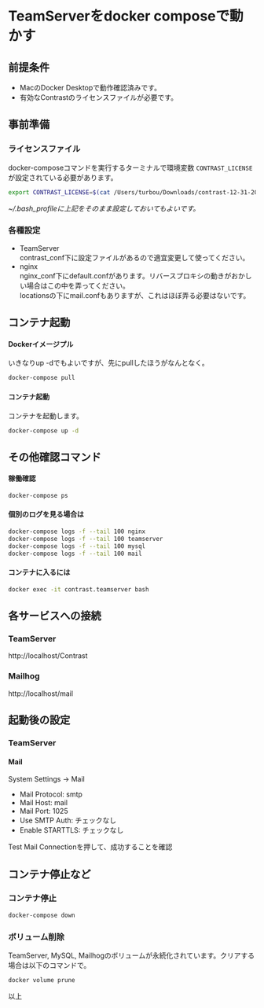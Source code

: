 # TeamServerをdocker composeで動かす

## 前提条件
- MacのDocker Desktopで動作確認済みです。
- 有効なContrastのライセンスファイルが必要です。

## 事前準備
### ライセンスファイル
docker-composeコマンドを実行するターミナルで環境変数 ```CONTRAST_LICENSE``` が設定されている必要があります。
```bash
export CONTRAST_LICENSE=$(cat /Users/turbou/Downloads/contrast-12-31-2023.lic)
```
*~/.bash_profileに上記をそのまま設定しておいてもよいです。*

### 各種設定
- TeamServer  
contrast_conf下に設定ファイルがあるので適宜変更して使ってください。
- nginx  
nginx_conf下にdefault.confがあります。リバースプロキシの動きがおかしい場合はこの中を弄ってください。  
locationsの下にmail.confもありますが、これはほぼ弄る必要はないです。

## コンテナ起動
#### Dockerイメージプル
いきなりup -dでもよいですが、先にpullしたほうがなんとなく。
```bash
docker-compose pull
```
#### コンテナ起動
コンテナを起動します。
```bash
docker-compose up -d
```
## その他確認コマンド
#### 稼働確認
```bash
docker-compose ps
```
#### 個別のログを見る場合は
```bash
docker-compose logs -f --tail 100 nginx
docker-compose logs -f --tail 100 teamserver
docker-compose logs -f --tail 100 mysql
docker-compose logs -f --tail 100 mail
```
#### コンテナに入るには
```bash
docker exec -it contrast.teamserver bash
```

## 各サービスへの接続
### TeamServer
http://localhost/Contrast
### Mailhog
http://localhost/mail

## 起動後の設定
### TeamServer
#### Mail
System Settings -> Mail
- Mail Protocol: smtp
- Mail Host: mail
- Mail Port: 1025
- Use SMTP Auth: チェックなし
- Enable STARTTLS: チェックなし

Test Mail Connectionを押して、成功することを確認

## コンテナ停止など
### コンテナ停止
```bash
docker-compose down
```
### ボリューム削除
TeamServer, MySQL, Mailhogのボリュームが永続化されています。クリアする場合は以下のコマンドで。
```bash
docker volume prune
```

以上
